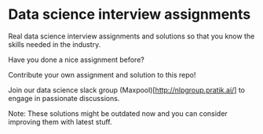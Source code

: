# Data science interview assignments   
    
Real data science interview assignments and solutions so that you know the skills needed in the industry.    
    
Have you done a nice assignment before?   
    
Contribute your own assignment and solution to this repo!  

Join our data science slack group (Maxpool)[http://nlpgroup.pratik.ai/] to engage in passionate discussions.  
   
Note: These solutions might be outdated now and you can consider improving them with latest stuff.  
